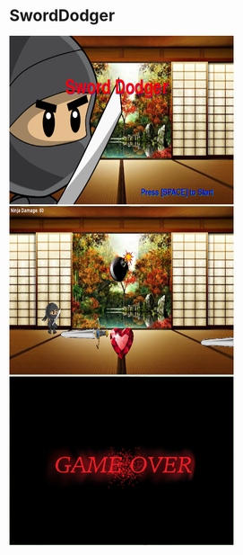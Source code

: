 # SwordDodger

<img src = "https://github.com/ahu4289/SwordDodger/blob/master/Screenshots/intro.png" width = "400" height = "300">   <img src = "https://github.com/ahu4289/SwordDodger/blob/master/Screenshots/all.png" width = "400" height = "300">   <img src = "https://github.com/ahu4289/SwordDodger/blob/master/Screenshots/gameover.png" width = "400" height = "300"> 
